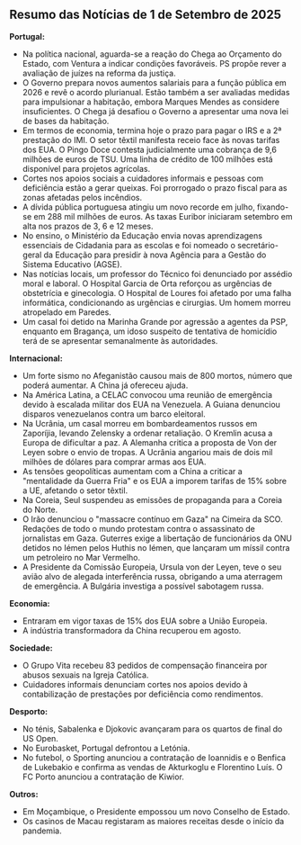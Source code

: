 ## Resumo das Notícias de 1 de Setembro de 2025

**Portugal:**

*   Na política nacional, aguarda-se a reação do Chega ao Orçamento do Estado, com Ventura a indicar condições favoráveis. PS propõe rever a avaliação de juízes na reforma da justiça.
*   O Governo prepara novos aumentos salariais para a função pública em 2026 e revê o acordo plurianual. Estão também a ser avaliadas medidas para impulsionar a habitação, embora Marques Mendes as considere insuficientes. O Chega já desafiou o Governo a apresentar uma nova lei de bases da habitação.
*   Em termos de economia, termina hoje o prazo para pagar o IRS e a 2ª prestação do IMI. O setor têxtil manifesta receio face às novas tarifas dos EUA. O Pingo Doce contesta judicialmente uma cobrança de 9,6 milhões de euros de TSU. Uma linha de crédito de 100 milhões está disponível para projetos agrícolas.
* Cortes nos apoios sociais a cuidadores informais e pessoas com deficiência estão a gerar queixas. Foi prorrogado o prazo fiscal para as zonas afetadas pelos incêndios.
*   A dívida pública portuguesa atingiu um novo recorde em julho, fixando-se em 288 mil milhões de euros. As taxas Euribor iniciaram setembro em alta nos prazos de 3, 6 e 12 meses.
*   No ensino, o Ministério da Educação envia novas aprendizagens essenciais de Cidadania para as escolas e foi nomeado o secretário-geral da Educação para presidir à nova Agência para a Gestão do Sistema Educativo (AGSE).
*   Nas notícias locais, um professor do Técnico foi denunciado por assédio moral e laboral. O Hospital Garcia de Orta reforçou as urgências de obstetrícia e ginecologia. O Hospital de Loures foi afetado por uma falha informática, condicionando as urgências e cirurgias. Um homem morreu atropelado em Paredes.
*   Um casal foi detido na Marinha Grande por agressão a agentes da PSP, enquanto em Bragança, um idoso suspeito de tentativa de homicídio terá de se apresentar semanalmente às autoridades.

**Internacional:**

*   Um forte sismo no Afeganistão causou mais de 800 mortos, número que poderá aumentar. A China já ofereceu ajuda.
*   Na América Latina, a CELAC convocou uma reunião de emergência devido à escalada militar dos EUA na Venezuela. A Guiana denunciou disparos venezuelanos contra um barco eleitoral.
*   Na Ucrânia, um casal morreu em bombardeamentos russos em Zaporíjia, levando Zelensky a ordenar retaliação. O Kremlin acusa a Europa de dificultar a paz. A Alemanha critica a proposta de Von der Leyen sobre o envio de tropas. A Ucrânia angariou mais de dois mil milhões de dólares para comprar armas aos EUA.
*   As tensões geopolíticas aumentam com a China a criticar a "mentalidade da Guerra Fria" e os EUA a imporem tarifas de 15% sobre a UE, afetando o setor têxtil.
*   Na Coreia, Seul suspendeu as emissões de propaganda para a Coreia do Norte.
*   O Irão denunciou o "massacre contínuo em Gaza" na Cimeira da SCO. Redações de todo o mundo protestam contra o assassinato de jornalistas em Gaza. Guterres exige a libertação de funcionários da ONU detidos no Iémen pelos Huthis no Iémen, que lançaram um míssil contra um petroleiro no Mar Vermelho.
*   A Presidente da Comissão Europeia, Ursula von der Leyen, teve o seu avião alvo de alegada interferência russa, obrigando a uma aterragem de emergência. A Bulgária investiga a possível sabotagem russa.

**Economia:**

*   Entraram em vigor taxas de 15% dos EUA sobre a União Europeia.
*   A indústria transformadora da China recuperou em agosto.

**Sociedade:**

*   O Grupo Vita recebeu 83 pedidos de compensação financeira por abusos sexuais na Igreja Católica.
*   Cuidadores informais denunciam cortes nos apoios devido à contabilização de prestações por deficiência como rendimentos.

**Desporto:**

*   No ténis, Sabalenka e Djokovic avançaram para os quartos de final do US Open.
*   No Eurobasket, Portugal defrontou a Letónia.
*   No futebol, o Sporting anunciou a contratação de Ioannidis e o Benfica de Lukebakio e confirma as vendas de Akturkoglu e Florentino Luís. O FC Porto anunciou a contratação de Kiwior.

**Outros:**

*   Em Moçambique, o Presidente empossou um novo Conselho de Estado.
*   Os casinos de Macau registaram as maiores receitas desde o início da pandemia.